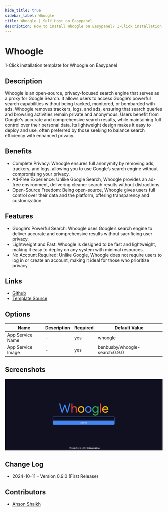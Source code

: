 ```yaml
---
hide_title: true
sidebar_label: Whoogle
title: Whoogle | Self-Host on Easypanel
description: How to install Whoogle on Easypanel? 1-Click installation template for Whoogle on Easypanel
---
```


<!-- generated -->

# Whoogle

1-Click installation template for Whoogle on Easypanel

## Description

Whoogle is an open-source, privacy-focused search engine that serves as a proxy for Google Search. It allows users to access Google’s powerful search capabilities without being tracked, monitored, or bombarded with ads. Whoogle removes trackers, logs, and ads, ensuring that search queries and browsing activities remain private and anonymous. Users benefit from Google&#39;s accurate and comprehensive search results, while maintaining full control over their personal data. Its lightweight design makes it easy to deploy and use, often preferred by those seeking to balance search efficiency with enhanced privacy.

## Benefits

- Complete Privacy: Whoogle ensures full anonymity by removing ads, trackers, and logs, allowing you to use Google’s search engine without compromising your privacy.
- Ad-Free Experience: Unlike Google Search, Whoogle provides an ad-free environment, delivering cleaner search results without distractions.
- Open-Source Freedom: Being open-source, Whoogle gives users full control over their data and the platform, offering transparency and customization.

## Features

- Google’s Powerful Search: Whoogle uses Google’s search engine to deliver accurate and comprehensive results without sacrificing user privacy.
- Lightweight and Fast: Whoogle is designed to be fast and lightweight, making it easy to deploy on any system with minimal resources.
- No Account Required: Unlike Google, Whoogle does not require users to log in or create an account, making it ideal for those who prioritize privacy.

## Links

- [Github](https://github.com/benbusby/whoogle-search)
- [Template Source](https://github.com/easypanel-io/templates/tree/main/templates/whoogle)

## Options

Name | Description | Required | Default Value
-|-|-|-
App Service Name | - | yes | whoogle
App Service Image | - | yes | benbusby/whoogle-search:0.9.0

## Screenshots

![Whoogle Screenshot](./assets/screenshot.png)

## Change Log

- 2024-10-11 – Version 0.9.0 (First Release)

## Contributors

- [Ahson Shaikh](https://github.com/Ahson-Shaikh)
